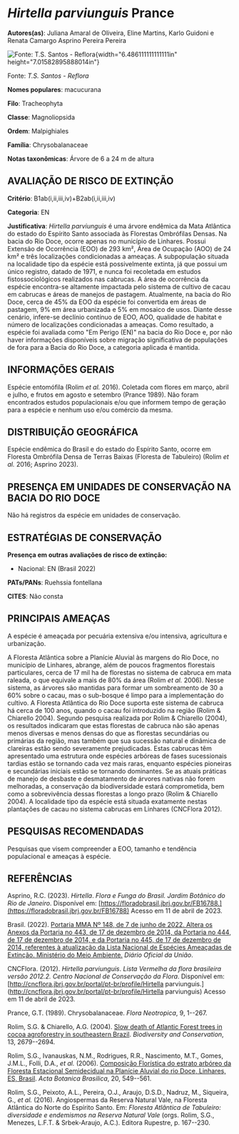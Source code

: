 # *Hirtella parviunguis* Prance

**Autores(as)**: Juliana Amaral de Oliveira, Eline Martins, Karlo Guidoni e Renata Camargo Asprino Pereira Pereira

![Fonte: T.S. Santos - Reflora](media/rId20.png){width="6.486111111111111in" height="7.01582895888014in"}

Fonte: *T.S. Santos - Reflora*

**Nomes populares**: macucurana

**Filo**: Tracheophyta

**Classe**: Magnoliopsida

**Ordem**: Malpighiales

**Família**: Chrysobalanaceae

**Notas taxonômicas**: Árvore de 6 a 24 m de altura

## AVALIAÇÃO DE RISCO DE EXTINÇÃO

**Critério**: B1ab(i,ii,iii,iv)+B2ab(i,ii,iii,iv)

**Categoria**: EN

**Justificativa**: *Hirtella parviunguis* é uma árvore endêmica da Mata Atlântica do estado do Espírito Santo associada às Florestas Ombrófilas Densas. Na bacia do Rio Doce, ocorre apenas no município de Linhares.  Possui Extensão de Ocorrência (EOO) de 293 km², Área de Ocupação (AOO) de 24 km² e três localizações condicionadas a ameaças. A subpopulação situada na localidade tipo da espécie está possivelmente extinta, já que possui um único registro, datado de 1971, e nunca foi recoletada em estudos fistossociológicos realizados nas cabrucas. A área de ocorrência da espécie encontra-se altamente impactada pelo sistema de cultivo de cacau em cabrucas e áreas de manejos de pastagem. Atualmente, na bacia do Rio Doce, cerca de 45% da EOO da espécie foi convertida em áreas de pastagem, 9% em área urbanizada e 5% em mosaico de usos. Diante desse cenário, infere-se declínio contínuo de EOO, AOO, qualidade de habitat e número de localizações
condicionadas a ameaças. Como resultado, a espécie foi avaliada como "Em Perigo (EN)" na bacia do Rio Doce e, por não haver informações disponíveis sobre migração significativa de populações de fora para a Bacia do Rio Doce, a categoria aplicada é mantida.

## INFORMAÇÕES GERAIS

Espécie entomófila (Rolim *et al.* 2016). Coletada com flores em março, abril e julho, e frutos em agosto e setembro (Prance 1989). Não foram encontrados estudos populacionais e/ou que informem tempo de geração para a espécie e nenhum uso e/ou comércio da mesma.

## DISTRIBUIÇÃO GEOGRÁFICA

Espécie endêmica do Brasil e do estado do Espírito Santo, ocorre em Floresta Ombrófila Densa de Terras Baixas (Floresta de Tabuleiro) (Rolim *et al.* 2016; Asprino 2023).

## PRESENÇA EM UNIDADES DE CONSERVAÇÃO NA BACIA DO RIO DOCE

Não há registros da espécie em unidades de conservação.

## ESTRATÉGIAS DE CONSERVAÇÃO

**Presença em outras avaliações de risco de extinção:**

-   Nacional: EN (Brasil 2022)

**PATs/PANs**: Ruehssia fontellana

**CITES**: Não consta

## PRINCIPAIS AMEAÇAS

A espécie é ameaçada por pecuária extensiva e/ou intensiva, agricultura e urbanização.

A Floresta Atlântica sobre a Planície Aluvial às margens do Rio Doce, no município de Linhares, abrange, além de poucos fragmentos florestais particulares, cerca de 17 mil ha de florestas no sistema de cabruca em mata raleada, o que equivale a mais de 80% da área (Rolim *et al.* 2006). Nesse sistema, as árvores são mantidas para formar um sombreamento de 30 a 60% sobre o cacau, mas o sub-bosque é limpo para a implementação do cultivo. A Floresta Atlântica do Rio Doce suporta este sistema de cabruca há cerca de 100 anos, quando o cacau foi introduzido na região (Rolim & Chiarello 2004). Segundo pesquisa realizada por Rolim & Chiarello (2004), os resultados indicaram que estas florestas de cabruca não são apenas menos diversas e menos densas do que as florestas secundárias ou primárias da região, mas também que sua sucessão natural e dinâmica de clareiras estão sendo severamente prejudicadas. Estas cabrucas têm apresentado uma estrutura onde espécies arbóreas
de fases sucessionais tardias estão se tornando cada vez mais raras, enquanto espécies pioneiras e secundárias iniciais estão se tornando dominantes.  Se as atuais práticas de manejo de desbaste e desmatamento de árvores nativas não forem melhoradas, a conservação da biodiversidade estará comprometida, bem como a sobrevivência dessas florestas a longo prazo (Rolim & Chiarello 2004). A localidade tipo da espécie está situada exatamente nestas plantações de cacau no sistema cabrucas em Linhares (CNCFlora 2012).

## PESQUISAS RECOMENDADAS

Pesquisas que visem compreender a EOO, tamanho e tendência populacional e ameaças à espécie.

## REFERÊNCIAS

Asprino, R.C. (2023). *Hirtella*. *Flora e Funga do Brasil. Jardim Botânico do Rio de Janeiro*. Disponível em: [https://floradobrasil.jbrj.gov.br/FB16788.](https://floradobrasil.jbrj.gov.br/FB16788) Acesso em 11 de abril de 2023.

Brasil. (2022). [Portaria MMA Nº 148, de 7 de junho de 2022. Altera os Anexos da Portaria no 443, de 17 de dezembro de 2014, da Portaria no 444, de 17 de dezembro de 2014, e da Portaria no 445, de 17 de dezembro de 2014, referentes à atualização da Lista Nacional de Espécies Ameaçadas de Extinção. Ministério do Meio Ambiente.](https://in.gov.br/en/web/dou/-/portaria-mma-n-148-de-7-de-junho-de-2022-406272733) *Diário Oficial da União*.

CNCFlora. (2012). *Hirtella parviunguis*. *Lista Vermelha da flora brasileira versão 2012.2. Centro Nacional de Conservação da Flora*.  Disponível em: [http://cncflora.jbrj.gov.br/portal/pt-br/profile/Hirtella parviunguis.](http://cncflora.jbrj.gov.br/portal/pt-br/profile/Hirtella parviunguis) Acesso em 11 de abril de 2023.

Prance, G.T. (1989). Chrysobalanaceae. *Flora Neotropica*, 9, 1--267.

Rolim, S.G. & Chiarello, A.G. (2004). [Slow death of Atlantic Forest trees in cocoa agroforestry in southeastern Brazil](https://doi.org/10.1007/s10531-004-2142-5). *Biodiversity and Conservation*, 13, 2679--2694.

Rolim, S.G., Ivanauskas, N.M., Rodrigues, R.R., Nascimento, M.T., Gomes, J.M.L., Folli, D.A., *et al.* (2006). [Composição Florística do estrato arbóreo da Floresta Estacional Semidecidual na Planície Aluvial do rio Doce, Linhares, ES, Brasil](https://doi.org/10.1590/S0102-33062006000300005). *Acta Botanica Brasilica*, 20, 549--561.

Rolim, S.G., Peixoto, A.L., Pereira, O.J., Araujo, D.S.D., Nadruz, M., Siqueira, G., *et al.* (2016). Angiospermas da Reserva Natural Vale, na Floresta Atlântica do Norte do Espírito Santo. Em: *Floresta Atlântica de Tabuleiro: diversidade e endemismos na Reserva Natural Vale* (orgs.  Rolim, S.G., Menezes, L.F.T. & Srbek-Araujo, A.C.). Editora Rupestre, p.  167--230.
